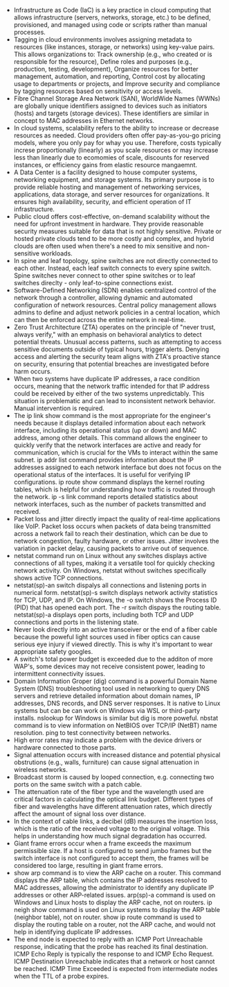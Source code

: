 - Infrastructure as Code (IaC) is a key practice in cloud computing that allows infrastructure (servers, networks, storage, etc.) to be defined, provisioned, and managed using code or scripts rather than manual processes.
- Tagging in cloud environments involves assigning metadata to resources (like instances, storage, or networks) using key-value pairs. This allows organizations to: Track ownership (e.g., who created or is responsible for the resource), Define roles and purposes (e.g., production, testing, development), Organize resources for better management, automation, and reporting, Control cost by allocating usage to departments or projects, and Improve security and compliance by tagging resources based on sensitivity or access levels.
- Fibre Channel Storage Area Network (SAN), WorldWide Names (WWNs) are globally unique identifiers assigned to devices such as initiators (hosts) and targets (storage devices). These identifiers are similar in concept to MAC addresses in Ethernet networks.
- In cloud systems, scalability refers to the ability to increase or decrease resources as needed. Cloud providers often offer pay-as-you-go pricing models, where you only pay for whay you use. Therefore, costs typically increse proportionally (linearly) as you scale resources or may increase less than linearly due to ecomomies of scale, discounts for reserved instances, or efficiency gains from elastic resource mangaemnt.
- A Data Center is a facility designed to house computer systems, networking equipment, and storage systems. Its primary purpose is to provide reliable hosting and management of networking services, applications, data storage, and server resources for organizations. It ensures high availability, security, and efficient operation of IT infrastructure.
- Public cloud offers cost-effective, on-demand scalability without the need for upfront investment in hardware. They provide reasonable security measures suitable for data that is not highly sensitive. Private or hosted private clouds tend to be more costly and complex, and hybrid clouds are often used when there's a need to mix sensitive and non-sensitive workloads.
- In spine and leaf topology, spine switches are not directly connected to each other. Instead, each leaf switch connects to every spine switch. Spine switches never connect to other spine switches or to leaf switches direclty - only leaf-to-spine connections exist.
- Software-Defined Networking (SDN) enables centralized control of the network through a controller, allowing dynamic and automated configuration of network resources. Central policy management allows admins to define and adjust network policies in a central location, which can then be enforced across the entire network in real-time.
- Zero Trust Architecture (ZTA) operates on the principle of "never trust, always verify," with an emphasis on behavioral analytics to detect potential threats. Unusual access patterns, such as attempting to access sensitive documents outside of typical hours, trigger alerts. Denying access and alerting the security team aligns with ZTA's proactive stance on security, ensuring that potential breaches are investigated before harm occurs.
- When two systems have duplicate IP addresses, a race condition occurs, meaning that the network traffic intended for that IP address could be received by either of the two systems unpredictably. This situation is problematic and can lead to inconsistent network behavior. Manual intervention is required.
- The ip link show command is the most appropriate for the engineer's needs because it displays detailed information about each network interface, including its operational status (up or down) and MAC address, among other details. This command allows the engineer to quickly verify that the network interfaces are active and ready for communication, which is crucial for the VMs to interact within the same subnet. ip addr list command provides information about the IP addresses assigned to each network interface but does not focus on the operational status of the interfaces. It is useful for verifying IP configurations. ip route show command displays the kernel routing tables, which is helpful for understanding how traffic is routed through the network. ip -s link command reports detailed statistics about network interfaces, such as the number of packets transmitted and received.
- Packet loss and jitter directly impact the quality of real-time applications like VoIP. Packet loss occurs when packets of data being transmitted across a network fail to reach their destination, which can be due to network congestion, faulty hardware, or other issues. Jitter involves the variation in packet delay, causing packets to arrive out of sequence.
- netstat command run on Linux without any switches displays active connections of all types, making it a versatile tool for quickly checking network activity. On Windows, netstat without switches specifically shows active TCP connections.
- netstat(sp)-an switch dispalys all connections and listening ports in numerical form. netstat(sp)-s switch displays network activity statistics for TCP, UDP, and IP. On Windows, the -o switch shows the Process ID (PID) that has opened each port. The -r switch dispays the routing table. netstat(sp)-a displays open ports, including both TCP and UDP connections and ports in the listening state. 
- Never look directly into an active transceiver or the end of a fiber cable because the poweful light sources used in fiber optics can cause serious eye injury if viewed directly. This is why it's important to wear appropriate safety googles.
- A switch's total power budget is exceeded due to the additon of more WAP's, some devices may not receive consistent power, leading to intermittent connectivity issues.
- Domain Information Groper (dig) command is a powerful Domain Name System (DNS) troubleshooting tool used in networking to query DNS servers and retrieve detailed information about domain names, IP addresses, DNS records, and DNS server responses. It is native to Linux systems but can be can work on Windows via WSL or third-party installs. nslookup for Windows is similar but dig is more poweful. nbstat command is to view information on NetBIOS over TCP/IP (NetBT) name resolution. ping to test connectivity between networks.
- High error rates may indicate a problem with the device drivers or hardware connected to those parts.
- Signal attenuation occurs with increased distance and potential physical obstrutions (e.g., walls, furniture) can cause signal attenuation in wireless networks.
- Broadcast storm is caused by looped connection, e.g. connecting two ports on the same switch with a patch cable.
- The attenuation rate of the fiber type and the wavelength used are critical factors in calculating the optical link budget. Different types of fiber and wavelengths have different attenuation rates, which directly affect the amount of signal loss over distance.
-  In the context of cable links, a decibel (dB) measures the insertion loss, which is the ratio of the received voltage to the original voltage. This helps in understanding how much signal degradation has occurred.
-  Giant frame errors occur when a frame exceeds the maximum permissible size. If a host is configured to send jumbo frames but the switch interface is not configured to accept them, the frames will be considered too large, resulting in giant frame errors.
-  show arp command is to view the ARP cache on a router. This command displays the ARP table, which contains the IP addresses resolved to MAC addresses, allowing the administrator to identify any duplicate IP addresses or other ARP-related issues. arp(sp)-a command is used on Windows and Linux hosts to display the ARP cache, not on routers. ip neigh show command is used on Linux systems to display the ARP table (neighbor table), not on router. show ip route command is used to display the routing table on a router, not the ARP cache, and would not help in identifying duplicate IP addresses.
-  The end node is expected to reply with an ICMP Port Unreachable response, indicating that the probe has reached its final destination. ICMP Echo Reply is typically the response to and ICMP Echo Request. ICMP Destination Unreachable indicates that a network or host cannot be reached. ICMP Time Exceeded is expected from intermediate nodes when the TTL of a probe expires.
